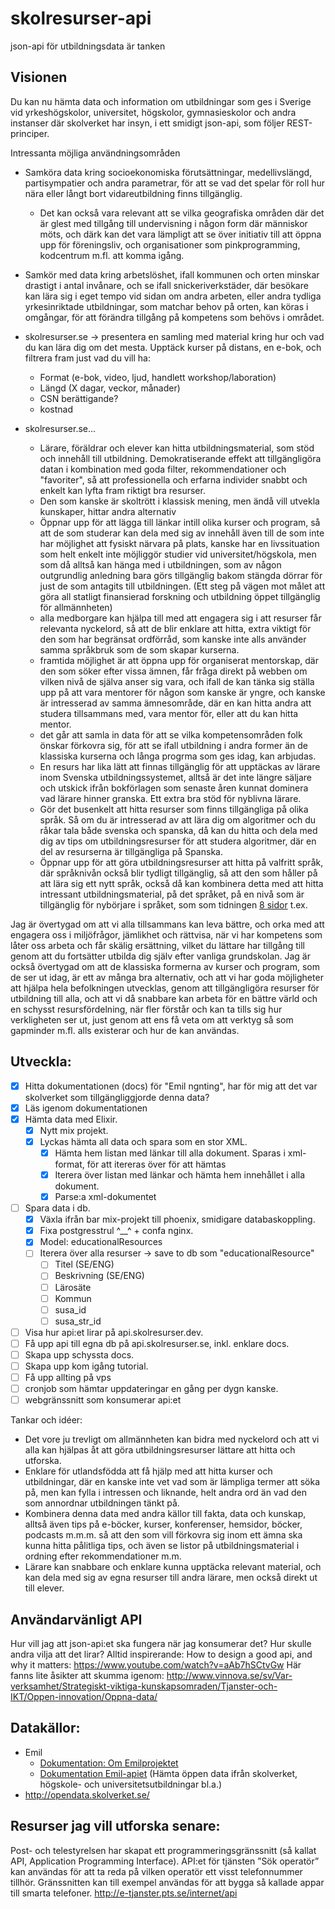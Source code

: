 # skolresurser-api
json-api för utbildningsdata är tanken

## Visionen
Du kan nu hämta data och information om utbildningar som ges i Sverige vid yrkeshögskolor, universitet, högskolor, gymnasieskolor och andra instanser där skolverket har insyn, i ett smidigt json-api, som följer REST-principer.

Intressanta möjliga användningsområden

* Samköra data kring socioekonomiska förutsättningar, medellivslängd, partisympatier och andra parametrar, för att se vad det spelar för roll hur nära eller långt bort vidareutbildning finns tillgänglig.
  * Det kan också vara relevant att se vilka geografiska områden där det är glest med tillgång till undervisning i någon form där människor möts, och därk kan det vara lämpligt att se över initiativ till att öppna upp för föreningsliv, och organisationer som pinkprogramming, kodcentrum m.fl. att komma igång.
* Samkör med data kring arbetslöshet, ifall kommunen och orten minskar drastigt i antal invånare, och se ifall snickeriverkstäder, där besökare kan lära sig i eget tempo vid sidan om andra arbeten, eller andra tydliga yrkesinriktade utbildningar, som matchar behov på orten, kan köras i omgångar, för att förändra tillgång på kompetens som behövs i området.

* skolresurser.se -> presentera en samling med material kring hur och vad du kan lära dig om det mesta. Upptäck kurser på distans, en e-bok, och filtrera fram just vad du vill ha:
  * Format (e-bok, video, ljud, handlett workshop/laboration)
  * Längd (X dagar, veckor, månader)
  * CSN berättigande?
  * kostnad

* skolresurser.se...
  * Lärare, föräldrar och elever kan hitta utbildningsmaterial, som stöd och innehåll till utbildning. Demokratiserande effekt att tillgängligöra datan i kombination med goda filter, rekommendationer och "favoriter", så att professionella och erfarna individer snabbt och enkelt kan lyfta fram riktigt bra resurser.
  * Den som kanske är skoltrött i klassisk mening, men ändå vill utvekla kunskaper, hittar andra alternativ
  * Öppnar upp för att lägga till länkar intill olika kurser och program, så att de som studerar kan dela med sig av innehåll även till de som inte har möjlighet att fysiskt närvara på plats, kanske har en livssituation som helt enkelt inte möjliggör studier vid universitet/högskola, men som då alltså kan hänga med i utbildningen, som av någon outgrundlig anledning bara görs tillgänglig bakom stängda dörrar för just de som antagits till utbildningen. (Ett steg på vägen mot målet att göra all statligt finansierad forskning och utbildning öppet tillgänglig för allmännheten)
  * alla medborgare kan hjälpa till med att engagera sig i att resurser får relevanta nyckelord, så att de blir enklare att hitta, extra viktigt för den som har begränsat ordförråd, som kanske inte alls använder samma språkbruk som de som skapar kurserna.
  * framtida möjlighet är att öppna upp för organiserat mentorskap, där den som söker efter vissa ämnen, får fråga direkt på webben om vilken nivå de själva anser sig vara, och ifall de kan tänka sig ställa upp på att vara mentorer för någon som kanske är yngre, och kanske är intresserad av samma ämnesområde, där en kan hitta andra att studera tillsammans med, vara mentor för, eller att du kan hitta mentor.
  * det går att samla in data för att se vilka kompetensområden folk önskar förkovra sig, för att se ifall utbildning i andra former än de klassiska kurserna och långa progrma som ges idag, kan arbjudas.
  * En resurs har lika lätt att finnas tillgänglig för att upptäckas av lärare inom Svenska utbildningssystemet, alltså är det inte längre säljare och utskick ifrån bokförlagen som senaste åren kunnat dominera vad lärare hinner granska. Ett extra bra stöd för nyblivna lärare.
  * Gör det busenkelt att hitta resurser som finns tillgängliga på olika språk. Så om du är intresserad av att lära dig om algoritmer och du råkar tala både svenska och spanska, då kan du hitta och dela med dig av tips om utbildningsresurser för att studera algoritmer, där en del av resurserna är tillgängliga på Spanska.
  * Öppnar upp för att göra utbildningsresurser att hitta på valfritt språk, där språknivån också blir tydligt tillgänglig, så att den som håller på att lära sig ett nytt språk, också då kan kombinera detta med att hitta intressant utbildningsmaterial, på det språket, på en nivå som är tillgänglig för nybörjare i språket, som som tidningen [8 sidor](http://8sidor.se/om-8-sidor/) t.ex.

Jag är övertygad om att vi alla tillsammans kan leva bättre, och orka med att engagera oss i miljöfrågor, jämlikhet och rättvisa, när vi har kompetens som låter oss arbeta och får skälig ersättning, vilket du lättare har tillgång till genom att du fortsätter utbilda dig själv efter vanliga grundskolan.
Jag är också övertygad om att de klassiska formerna av kurser och program, som de ser ut idag, är ett av många bra alternativ, och att vi har goda möjligheter att hjälpa hela befolkningen utvecklas, genom att tillgängligöra resurser för utbildning till alla, och att vi då snabbare kan arbeta för en bättre värld och en schysst resursfördelning, när fler förstår och kan ta tills sig hur verkligheten ser ut, just genom att ens få veta om att verktyg så som gapminder m.fl. alls existerar och hur de kan användas.

## Utveckla:

* [x] Hitta dokumentationen (docs) för "Emil ngnting", har för mig att det var skolverket som tillgängliggjorde denna data?
* [x] Läs igenom dokumentationen
* [x] Hämta data med Elixir.
  * [x] Nytt mix projekt.
  * [x] Lyckas hämta all data och spara som en stor XML.
    * [x] Hämta hem listan med länkar till alla dokument. Sparas i xml-format, för att itereras över för att hämtas
    * [x] Iterera över listan med länkar och hämta hem innehållet i alla dokument.
    * [x] Parse:a xml-dokumentet
* [ ] Spara data i db.
  * [x] Växla ifrån bar mix-projekt till phoenix, smidigare databaskoppling.
  * [x] Fixa postgresstrul ^__^ + confa nginx.
  * [x] Model: educationalResources
  * [ ] Iterera över alla resurser -> save to db som "educationalResource"
    * [ ] Titel (SE/ENG)
    * [ ] Beskrivning (SE/ENG)
    * [ ] Lärosäte
    * [ ] Kommun
    * [ ] susa_id
    * [ ] susa_str_id
* [ ] Visa hur api:et lirar på api.skolresurser.dev.
* [ ] Få upp api till egna db på api.skolresurser.se, inkl. enklare docs.
* [ ] Skapa upp schyssta docs.
* [ ] Skapa upp kom igång tutorial.
* [ ] Få upp allting på vps
* [ ] cronjob som hämtar uppdateringar en gång per dygn kanske.
* [ ] webgränssnitt som konsumerar api:et

Tankar och idéer:
- Det vore ju trevligt om allmännheten kan bidra med nyckelord och att vi alla kan hjälpas åt att göra utbildningsresurser lättare att hitta och utforska.
- Enklare för utlandsfödda att få hjälp med att hitta kurser och utbildningar, där en kanske inte vet vad som är lämpliga termer att söka på, men kan fylla i intressen och liknande, helt andra ord än vad den som annordnar utbildningen tänkt på.
- Kombinera denna data med andra källor till fakta, data och kunskap, alltså även tips på e-böcker, kurser, konferenser, hemsidor, böcker, podcasts m.m.m. så att den som vill förkovra sig inom ett ämna ska kunna hitta pålitliga tips, och även se listor på utbildningsmaterial i ordning efter rekommendationer m.m.
- Lärare kan snabbare och enklare kunna upptäcka relevant material, och kan dela med sig av egna resurser till andra lärare, men också direkt ut till elever.


## Användarvänligt API
Hur vill jag att json-api:et ska fungera när jag konsumerar det? 
Hur skulle andra vilja att det lirar?
Alltid inspirerande: How to design a good api, and why it matters:
https://www.youtube.com/watch?v=aAb7hSCtvGw
Här fanns lite åsikter att skumma igenom:
http://www.vinnova.se/sv/Var-verksamhet/Strategiskt-viktiga-kunskapsomraden/Tjanster-och-IKT/Oppen-innovation/Oppna-data/

## Datakällor:
* Emil
  * [Dokumentation: Om Emilprojektet](http://www.sis.se/emil)
  * [Dokumentation Emil-apiet](http://www.sis.se/PageFiles/11322/H%c3%a4mta%20EMIL%202.0-information%20fr%c3%a5n%20SUSA-navet.pdf) (Hämta öppen data ifrån skolverket, högskole- och universitetsutbildningar bl.a.)
* http://opendata.skolverket.se/



## Resurser jag vill utforska senare:
Post- och telestyrelsen har skapat ett programmeringsgränssnitt (så kallat API, Application Programming Interface). API:et för tjänsten ”Sök operatör” kan användas för att ta reda på vilken operatör ett visst telefonnummer tillhör. Gränssnitten kan till exempel användas för att bygga så kallade appar till smarta telefoner. http://e-tjanster.pts.se/internet/api
